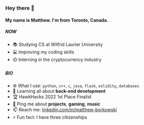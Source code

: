 ### Hey there 👋

#### My name is Matthew. I'm from Toronto, Canada.

##### NOW

-   📚 Studying CS at Wilfrid Laurier University
-   💻 Improving my coding skills
-   🟡 Interning in the cryptocurrency industry

##### BIO

-   ⚙️ What I use: `python`, `c++`, `c`, `java`, `flask`, `solidity`, `databases`
-   🌱 Learning all about **back-end development**
-   🏆 HawkHacks 2022 1st Place Finalist
-   💬 Ping me about **projects**, **gaming**, **music**
-   📫 Reach me: [linkedin.com/in/matthew-borkowski](https://www.linkedin.com/in/matthew-borkowski-b8b8bb178/)
-   ⚡️ Fun fact: I have three citizenships
